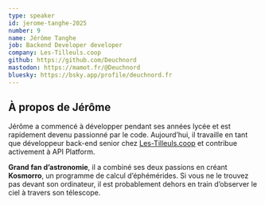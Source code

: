 ```yaml
---
type: speaker
id: jerome-tanghe-2025
number: 9
name: Jérôme Tanghe
job: Backend Developer developer
company: Les-Tilleuls.coop
github: https://github.com/Deuchnord 
mastodon: https://mamot.fr/@Deuchnord
bluesky: https://bsky.app/profile/deuchnord.fr
---
```


## À propos de Jérôme

Jérôme a commencé à développer pendant ses années lycée et est rapidement devenu passionné par le code. Aujourd’hui, il travaille en tant que développeur back-end senior chez [Les-Tilleuls.coop](https://les-tilleuls.coop/) et contribue activement à API Platform.

**Grand fan d’astronomie**, il a combiné ses deux passions en créant **Kosmorro**, un programme de calcul d’éphémérides. Si vous ne le trouvez pas devant son ordinateur, il est probablement dehors en train d’observer le ciel à travers son télescope.
